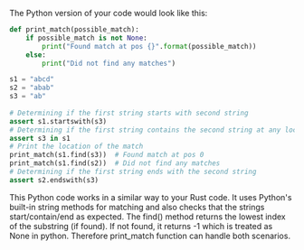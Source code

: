 The Python version of your code would look like this:

```python
def print_match(possible_match):
    if possible_match is not None:
        print("Found match at pos {}".format(possible_match))
    else:
        print("Did not find any matches")

s1 = "abcd"
s2 = "abab"
s3 = "ab"
  
# Determining if the first string starts with second string
assert s1.startswith(s3)
# Determining if the first string contains the second string at any location
assert s3 in s1
# Print the location of the match 
print_match(s1.find(s3))  # Found match at pos 0
print_match(s1.find(s2))  # Did not find any matches
# Determining if the first string ends with the second string
assert s2.endswith(s3)
```
This Python code works in a similar way to your Rust code. It uses Python's built-in string methods for matching and also checks that the strings start/contain/end as expected. The find() method returns the lowest index of the substring (if found). If not found, it returns -1 which is treated as None in python. Therefore print_match function can handle both scenarios.

